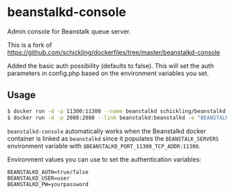 # beanstalkd-console

Admin console for Beanstalk queue server.

This is a fork of https://github.com/schickling/dockerfiles/tree/master/beanstalkd-console

Added the basic auth possibility (defaults to false). This will set the auth parameters in config.php based on the environment variables you set.


## Usage

```sh
$ docker run -d -p 11300:11300 --name beanstalkd schickling/beanstalkd
$ docker run -d -p 2080:2080 --link beanstalkd:beanstalkd -e "BEANSTALKD_AUTH=true" -e "BEANSTALKD_USER=user" -e "BEANSTALKD_PW=password" cahva/beanstalkd-console
```

`beanstalkd-console` automatically works when the Beanstalkd docker container is linked as `beanstalkd` since it populates the `BEANSTALK_SERVERS` environment variable with `$BEANSTALKD_PORT_11300_TCP_ADDR:11300`.

Environment values you can use to set the authentication variables:

```
BEANSTALKD_AUTH=true/false
BEANSTALKD_USER=user
BEANSTALKD_PW=yourpassword
```

